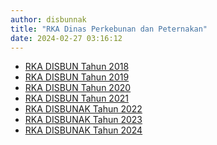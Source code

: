 ```yaml
---
author: disbunnak
title: "RKA Dinas Perkebunan dan Peternakan"
date: 2024-02-27 03:16:12
---
```

<ul>
<li><a href="https://drive.google.com/open?id=12gj-lAxVmW-8uDF88An2IPqBthCM6eQs" target="_blank" rel="noopener">RKA DISBUN Tahun 2018</a></li>
<li><a href="https://drive.google.com/open?id=1BGV1G3hAivWfL58_MCxMjGcsmmA0Cvnm" target="_blank" rel="noopener">RKA DISBUN Tahun 2019</a></li>
<li><a href="https://drive.google.com/file/d/1W_CO3WUqy5kmP_RnBN4D97ZL6LyyFCq4/view?usp=sharing" target="_blank" rel="noopener">RKA DISBUN Tahun 2020</a></li>
<li><a href="https://drive.google.com/file/d/1z-der8M0m4VcrOsxNeisXqITmQN6H46r/view?usp=sharing" target="_blank" rel="noopener">RKA DISBUN Tahun 2021</a></li>
<li><a href="https://drive.google.com/file/d/14-WLXRAbANaw53JMPCMuD47QQ3R2V-tx/view?usp=share_link" target="_blank" rel="noopener">RKA DISBUNAK Tahun 2022</a></li>
<li><a href="https://drive.google.com/file/d/1i9vqw7l-ce3MVsvd8FcKTvcp194n0g3j/view?usp=share_link" target="_blank" rel="noopener">RKA DISBUNAK Tahun 2023</a></li>
<li><a href="https://drive.google.com/file/d/1NmrwimhujHCwIgcc39vElPGZi9jch2NN/view?usp=sharing" target="_blank" rel="noopener">RKA DISBUNAK Tahun 2024</a></li>
</ul>
